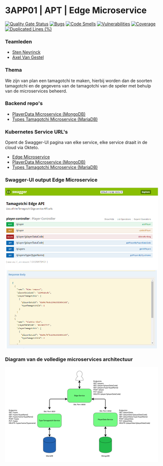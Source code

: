 # 3APP01 | APT | Edge Microservice

[![Quality Gate Status](https://sonarcloud.io/api/project_badges/measure?project=A-Van-Gestel_3APP01-APT-Back_PlayerData_Microservice&metric=alert_status)](https://sonarcloud.io/summary/new_code?id=A-Van-Gestel_3APP01-APT-Edge_Microservice)
[![Bugs](https://sonarcloud.io/api/project_badges/measure?project=A-Van-Gestel_3APP01-APT-Edge_Microservice&metric=bugs)](https://sonarcloud.io/summary/new_code?id=A-Van-Gestel_3APP01-APT-Edge_Microservice)
[![Code Smells](https://sonarcloud.io/api/project_badges/measure?project=A-Van-Gestel_3APP01-APT-Edge_Microservice&metric=code_smells)](https://sonarcloud.io/summary/new_code?id=A-Van-Gestel_3APP01-APT-Edge_Microservice)
[![Vulnerabilities](https://sonarcloud.io/api/project_badges/measure?project=A-Van-Gestel_3APP01-APT-Edge_Microservice&metric=vulnerabilities)](https://sonarcloud.io/summary/new_code?id=A-Van-Gestel_3APP01-APT-Edge_Microservice)
[![Coverage](https://sonarcloud.io/api/project_badges/measure?project=A-Van-Gestel_3APP01-APT-Edge_Microservice&metric=coverage)](https://sonarcloud.io/summary/new_code?id=A-Van-Gestel_3APP01-APT-Edge_Microservice)
[![Duplicated Lines (%)](https://sonarcloud.io/api/project_badges/measure?project=A-Van-Gestel_3APP01-APT-Edge_Microservice&metric=duplicated_lines_density)](https://sonarcloud.io/summary/new_code?id=A-Van-Gestel_3APP01-APT-Edge_Microservice)


### Teamleden
* [Sten Neyrinck](https://github.com/stenneyrinck)
* [Axel Van Gestel](https://github.com/A-Van-Gestel)


### Thema
We zijn van plan een tamagotchi te maken, hierbij worden dan de soorten tamagotchi en de gegevens van de tamagotchi van de speler met behulp van de microservices beheerd.

### Backend repo's
* [PlayerData Microservice (MongoDB)](https://github.com/A-Van-Gestel/3APP01-APT-Back_PlayerData_Microservice)
* [Types Tamagotchi Microservice (MariaDB)](https://github.com/stenneyrinck/3APP01-APT-Back_TypesTomagotchi_Microservice)

### Kubernetes Service URL's
Opent de Swagger-UI pagina van elke service, elke service draait in de cloud via Okteto.
* [Edge Microservice](https://edge-service-server-a-van-gestel.cloud.okteto.net/swagger-ui.html)
* [PlayerData Microservice (MongoDB)](https://playerdata-service-server-a-van-gestel.cloud.okteto.net/swagger-ui.html)
* [Types Tamagotchi Microservice (MariaDB)](https://type-tamagotchi-service-server-a-van-gestel.cloud.okteto.net/swagger-ui.html)

### Swagger-UI output Edge Microservice
![swagger-ui-edge](docs/img/swagger-ui-edge.png)
![swagger-ui-edge-output](docs/img/swagger-ui-edge-output.png)

### Diagram van de volledige microservices architectuur
![diagram](docs/img/Overview.png)